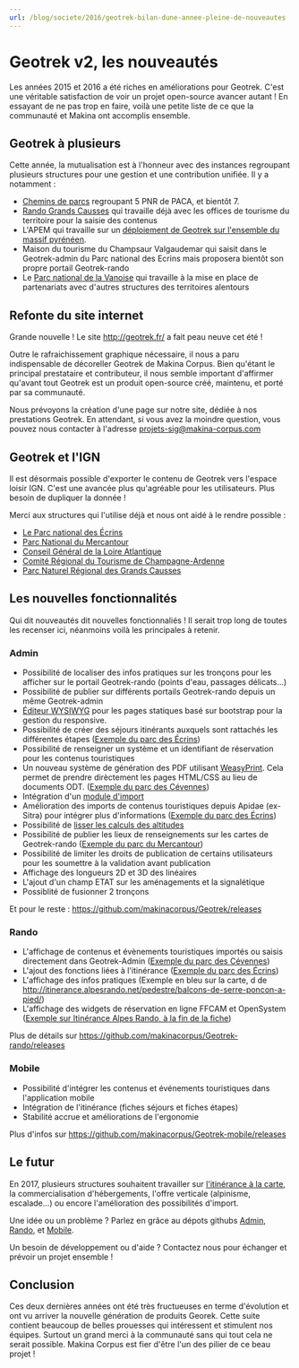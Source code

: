 ```yaml
---
url: /blog/societe/2016/geotrek-bilan-dune-annee-pleine-de-nouveautes
---
```


# Geotrek v2, les nouveautés

Les années 2015 et 2016 a été riches en améliorations pour Geotrek. C'est une véritable satisfaction de voir un projet open-source avancer autant !
En essayant de ne pas trop en faire, voilà une petite liste de ce que la communauté et Makina ont accomplis ensemble.

## Geotrek à plusieurs

Cette année, la mutualisation est à l'honneur avec des instances regroupant plusieurs structures pour une gestion et une contribution unifiée. Il y a notamment :

* [Chemins de parcs](http://presse.provenceguide.com/wp-content/uploads/2016/06/DP-Chemins-des-Parcs-juin-2016.pdf) regroupant 5 PNR de PACA, et bientôt 7.
* [Rando Grands Causses](http://rando.parc-grands-causses.fr/) qui travaille déjà avec les offices de tourisme du territoire pour la saisie des contenus
* L'APEM qui travaille sur un [déploiement de Geotrek sur l'ensemble du massif pyrénéen](http://www.apem.asso.fr/actus-page-d-accueil/82-25-novembre-2015-%C3%A9change-intermassif-sur-l%E2%80%99utilisation-de-geotrek).
* Maison du tourisme du Champsaur Valgaudemar qui saisit dans le Geotrek-admin du Parc national des Ecrins mais proposera bientôt son propre portail Geotrek-rando
* Le [Parc national de la Vanoise](http://rando.vanoise.com/) qui travaille à la mise en place de partenariats avec d'autres structures des territoires alentours


## Refonte du site internet
Grande nouvelle ! Le site http://geotrek.fr/ a fait peau neuve cet été !

Outre le rafraichissement graphique nécessaire, il nous a paru indispensable de décoreller Geotrek de Makina Corpus. Bien qu'étant le principal prestataire et contributeur, il nous semble important d'affirmer qu'avant tout Geotrek est un produit open-source créé, maintenu, et porté par sa communauté.

Nous prévoyons la création d'une page sur notre site, dédiée à nos prestations Geotrek. En attendant, si vous avez la moindre question, vous pouvez nous contacter à l'adresse [projets-sig@makina-corpus.com](mailto:projets-sig@makina-corpus.com)

## Geotrek et l'IGN

Il est désormais possible d'exporter le contenu de Geotrek vers l'espace loisir IGN. C'est une avancée plus qu'agréable pour les utilisateurs. Plus besoin de dupliquer la donnée !

Merci aux structures qui l'utilise déjà et nous ont aidé à le rendre possible :
* [Le Parc national des Écrins](http://www.grand-tour-ecrins.fr/)
* [Parc National du Mercantour](http://rando.mercantour.eu/)
* [Conseil Général de la Loire Atlantique](http://rando.loire-atlantique.fr/)
* [Comité Régional du Tourisme de Champagne-Ardenne](http://rando-champagne-ardenne.com/)
* [Parc Naturel Régional des Grands Causses](rando-champagne-ardenne.com/)

## Les nouvelles fonctionnalités

Qui dit nouveautés dit nouvelles fonctionnaliés ! Il serait trop long de toutes les recenser ici, néanmoins voilà les principales à retenir.

### Admin
* Possibilité de localiser des infos pratiques sur les tronçons pour les afficher sur le portail Geotrek-rando (points d'eau, passages délicats...)
* Possibilité de publier sur différents portails Geotrek-rando depuis un même Geotrek-admin
* [Éditeur WYSIWYG](https://geotrek.readthedocs.io/en/master/user-manual.html) pour les pages statiques basé sur bootstrap pour la gestion du responsive.
* Possibilité de créer des séjours itinérants auxquels sont rattachés les différentes étapes ([Exemple du parc des Écrins](http://www.grand-tour-ecrins.fr/a-pied/itinerance-alpine-en-valgaudemar/))
* Possibilité de renseigner un système et un identifiant de réservation pour les contenus touristiques
* Un nouveau système de génération des PDF utilisant [WeasyPrint](http://weasyprint.org/). Cela permet de prendre dirèctement les pages HTML/CSS au lieu de documents ODT. ([Exemple du parc des Cévennes](http://destination.cevennes-parcnational.fr/data/api/fr/treks/38033/chemin-de-memoires.pdf))
* Intégration d'un [module d'import](https://geotrek.readthedocs.io/en/master/import.html)
* Amélioration des imports de contenus touristiques depuis Apidae (ex-Sitra) pour intégrer plus d'informations ([Exemple du parc des Écrins](http://www.grand-tour-ecrins.fr/contenu-touristique/chabourneou/))
* Possibilité de [lisser les calculs des altitudes](https://github.com/makinacorpus/Geotrek/issues/1452)
* Possibilité de publier les lieux de renseignements sur les cartes de Geotrek-rando ([Exemple du parc du Mercantour](http://rando.mercantour.eu/?categories=T4))
* Possibilité de limiter les droits de publication de certains utilisateurs pour les soumettre à la validation avant publication
* Affichage des longueurs 2D et 3D des linéaires
* L'ajout d'un champ ETAT sur les aménagements et la signalétique
* Possiblité de fusionner 2 tronçons

Et pour le reste : https://github.com/makinacorpus/Geotrek/releases

### Rando
* L'affichage de contenus et évènements touristiques importés ou saisis directement dans Geotrek-Admin ([Exemple du parc des Cévennes](http://destination.cevennes-parcnational.fr/))
* L'ajout des fonctions liées à l'itinérance ([Exemple du parc des Écrins](http://www.grand-tour-ecrins.fr/))
* L'affichage des infos pratiques (Exemple en bleu sur la carte, d de http://itinerance.alpesrando.net/pedestre/balcons-de-serre-poncon-a-pied/)
* L'affichage des widgets de réservation en ligne FFCAM et OpenSystem ([Exemple sur Itinérance Alpes Rando, à la fin de la fiche](http://itinerance.alpesrando.net/contenu-touristique/camping-le-petit-liou/))

Plus de détails sur https://github.com/makinacorpus/Geotrek-rando/releases

### Mobile
* Possibilité d'intégrer les contenus et événements touristiques dans l'application mobile
* Intégration de l'itinérance (fiches séjours et fiches étapes)
* Stabilité accrue et améliorations de l'ergonomie

Plus d'infos sur https://github.com/makinacorpus/Geotrek-mobile/releases

## Le futur
En 2017, plusieurs structures souhaitent travailler sur [l'itinérance à la carte](https://github.com/makinacorpus/Geotrek-rando/issues/346), la commercialisation d'hébergements, l'offre verticale (alpinisme, escalade...) ou encore l'amélioration des possibilités d'import.

Une idée ou un problème ? Parlez en grâce au dépots githubs [Admin](https://github.com/makinacorpus/Geotrek/issues), [Rando](https://github.com/makinacorpus/Geotrek-rando/issues), et [Mobile](https://github.com/makinacorpus/Geotrek-mobile/issues).

Un besoin de développement ou d'aide ? Contactez nous pour échanger et prévoir un projet ensemble !

## Conclusion

Ces deux dernières années ont été très fructueuses en terme d'évolution et ont vu arriver la nouvelle génération de produits Georek. Cette suite contient beaucoup de belles prouesses qui intéressent et stimulent nos équipes. Surtout un grand merci à la communauté sans qui tout cela ne serait possible. Makina Corpus est fier d'être l'un des pilier de ce beau projet !
